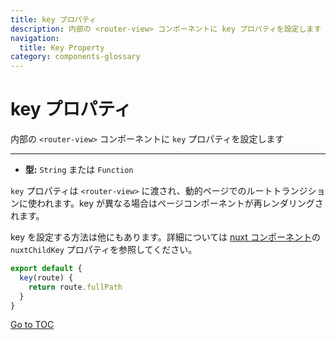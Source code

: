 ```yaml
---
title: key プロパティ
description: 内部の <router-view> コンポーネントに key プロパティを設定します
navigation:
  title: Key Property
category: components-glossary
---
```

# key プロパティ

内部の `<router-view>` コンポーネントに `key` プロパティを設定します

---

- **型:** `String` または `Function`

`key` プロパティは `<router-view>` に渡され、動的ページでのルートトランジションに使われます。key が異なる場合はページコンポーネントが再レンダリングされます。

key を設定する方法は他にもあります。詳細については [nuxt コンポーネント](./features/nuxt-components)の `nuxtChildKey` プロパティを参照してください。

```js
export default {
  key(route) {
    return route.fullPath
  }
}
```
<span style='float: footnote;'><a href="../index.html#toc">Go to TOC</a></span>
